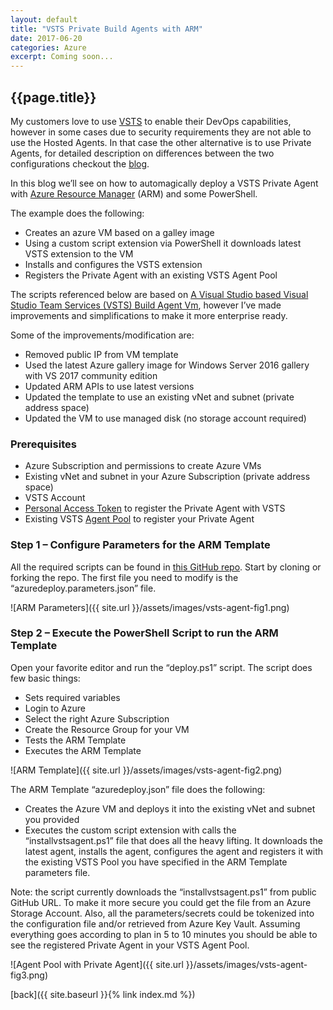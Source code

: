 ```yaml
---
layout: default
title: "VSTS Private Build Agents with ARM"
date: 2017-06-20
categories: Azure
excerpt: Coming soon...
---
```


## {{page.title}}

My customers love to use [VSTS]( https://www.visualstudio.com/team-services/) to enable their DevOps capabilities, however in some cases due to security requirements they are not able to use the Hosted Agents.  In that case the other alternative is to use Private Agents, for detailed description on differences between the two configurations checkout the [blog]( https://www.visualstudio.com/en-us/docs/build/concepts/agents/agents).

In this blog we’ll see on how to automagically deploy a VSTS Private Agent with [Azure Resource Manager]( https://docs.microsoft.com/en-ca/azure/azure-resource-manager/resource-group-overview) (ARM) and some PowerShell.

The example does the following:
-	Creates an azure VM based on a galley image
-	Using a custom script extension via PowerShell it downloads latest VSTS extension to the VM
-	Installs and configures the VSTS extension
-	Registers the Private Agent with an existing VSTS Agent Pool

The scripts referenced below are based on [A Visual Studio based Visual Studio Team Services (VSTS) Build Agent Vm]( https://github.com/Azure/azure-quickstart-templates/tree/master/visual-studio-vstsbuildagent-vm), however I’ve made improvements and simplifications to make it more enterprise ready.

Some of the improvements/modification are:
-	Removed public IP from VM template
-	Used the latest Azure gallery image for Windows Server 2016 gallery with VS 2017 community edition
-	Updated ARM APIs to use latest versions
-	Updated the template to use an existing vNet and subnet (private address space)
-	Updated the VM to use managed disk (no storage account required)

### Prerequisites
-	Azure Subscription and permissions to create Azure VMs
-	Existing vNet and subnet in your Azure Subscription (private address space)
-	VSTS Account
-	[Personal Access Token]( https://www.visualstudio.com/en-us/docs/setup-admin/team-services/use-personal-access-tokens-to-authenticate) to register the Private Agent with VSTS
-	Existing VSTS [Agent Pool]( https://www.visualstudio.com/en-us/docs/build/concepts/agents/pools-queues) to register your Private Agent

### Step 1 – Configure Parameters for the ARM Template
All the required scripts can be found in [this GitHub repo]( https://github.com/mariuszdotnet/vsts-hosted-agents).  Start by cloning or forking the repo.  The first file you need to modify is the “azuredeploy.parameters.json” file.

 
![ARM Parameters]({{ site.url }}/assets/images/vsts-agent-fig1.png)

### Step 2 – Execute the PowerShell Script to run the ARM Template
Open your favorite editor and run the “deploy.ps1” script.  The script does few basic things:
-	Sets required variables
-	Login to Azure
-	Select the right Azure Subscription
-	Create the Resource Group for your VM
-	Tests the ARM Template
-	Executes the ARM Template
 
![ARM Template]({{ site.url }}/assets/images/vsts-agent-fig2.png)

The ARM Template “azuredeploy.json” file does the following:
-	Creates the Azure VM and deploys it into the existing vNet and subnet you provided
-	Executes the custom script extension with calls the “installvstsagent.ps1” file that does all the heavy lifting.  It downloads the latest agent, installs the agent, configures the agent and registers it with the existing VSTS Pool you have specified in the ARM Template parameters file.

Note: the script currently downloads the “installvstsagent.ps1” from public GitHub URL.  To make it more secure you could get the file from an Azure Storage Account.  Also, all the parameters/secrets could be tokenized into the configuration file and/or retrieved from Azure Key Vault.
Assuming everything goes according to plan in 5 to 10 minutes you should be able to see the registered Private Agent in your VSTS Agent Pool.
 
![Agent Pool with Private Agent]({{ site.url }}/assets/images/vsts-agent-fig3.png)


[back]({{ site.baseurl }}{% link index.md %})